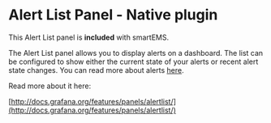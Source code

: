 # Alert List Panel - Native plugin

This Alert List panel is **included** with smartEMS.

The Alert List panel allows you to display alerts on a dashboard. The list can be configured to show either the current state of your alerts or recent alert state changes. You can read more about alerts [here](http://docs.grafana.org/alerting/rules).

Read more about it here:

[http://docs.grafana.org/features/panels/alertlist/](http://docs.grafana.org/features/panels/alertlist/)
